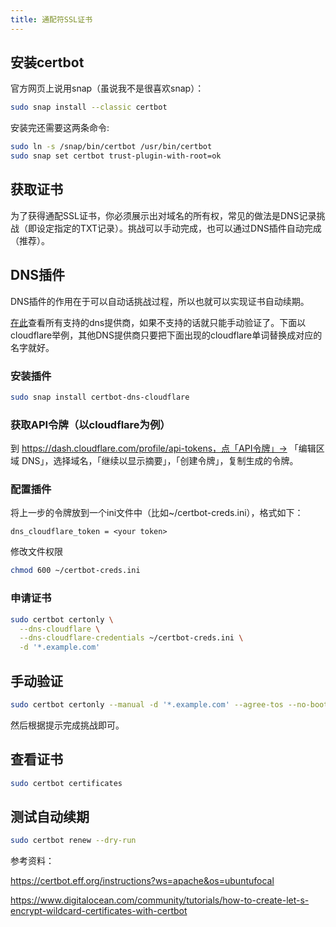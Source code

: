 ```yaml
---
title: 通配符SSL证书
---
```

## 安装certbot

官方网页上说用snap（虽说我不是很喜欢snap）：

```sh
sudo snap install --classic certbot
```

安装完还需要这两条命令:

```sh
sudo ln -s /snap/bin/certbot /usr/bin/certbot
sudo snap set certbot trust-plugin-with-root=ok
```

## 获取证书

为了获得通配SSL证书，你必须展示出对域名的所有权，常见的做法是DNS记录挑战（即设定指定的TXT记录）。挑战可以手动完成，也可以通过DNS插件自动完成（推荐）。

## DNS插件

DNS插件的作用在于可以自动话挑战过程，所以也就可以实现证书自动续期。

[在此](https://eff-certbot.readthedocs.io/en/stable/using.html#dns-plugins)查看所有支持的dns提供商，如果不支持的话就只能手动验证了。下面以cloudflare举例，其他DNS提供商只要把下面出现的cloudflare单词替换成对应的名字就好。

### 安装插件

```sh
sudo snap install certbot-dns-cloudflare
```

### 获取API令牌（以cloudflare为例）

到 https://dash.cloudflare.com/profile/api-tokens，点「API令牌」-> 「编辑区域 DNS」，选择域名，「继续以显示摘要」，「创建令牌」，复制生成的令牌。

### 配置插件

将上一步的令牌放到一个ini文件中（比如~/certbot-creds.ini），格式如下：

```
dns_cloudflare_token = <your token>
```

修改文件权限

```sh
chmod 600 ~/certbot-creds.ini
```

### 申请证书

```sh
sudo certbot certonly \
  --dns-cloudflare \
  --dns-cloudflare-credentials ~/certbot-creds.ini \
  -d '*.example.com'
```

## 手动验证

```sh
sudo certbot certonly --manual -d '*.example.com' --agree-tos --no-bootstrap --manual-public-ip-logging-ok --preferred-challenges dns-01 --server https://acme-v02.api.letsencrypt.org/directory
```

然后根据提示完成挑战即可。

## 查看证书

```sh
sudo certbot certificates
```

## 测试自动续期

```sh
sudo certbot renew --dry-run
```

参考资料：

https://certbot.eff.org/instructions?ws=apache&os=ubuntufocal

https://www.digitalocean.com/community/tutorials/how-to-create-let-s-encrypt-wildcard-certificates-with-certbot
